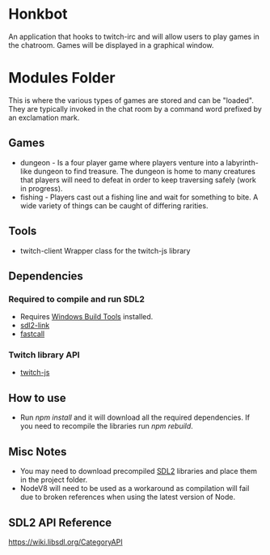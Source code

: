 # Honkbot
An application that hooks to twitch-irc and will allow users to play games in the chatroom. Games will be displayed in a graphical window.

# Modules Folder
This is where the various types of games are stored and can be "loaded". They are typically invoked in the chat room by a command word prefixed by an exclamation mark.
## Games
* dungeon - Is a four player game where players venture into a labyrinth-like dungeon to find treasure. The dungeon is home to many creatures that players will need to defeat in order to keep traversing safely (work in progress).
* fishing - Players cast out a fishing line and wait for something to bite. A wide variety of things can be caught of differing rarities.

## Tools
* twitch-client
Wrapper class for the twitch-js library

## Dependencies
### Required to compile and run SDL2
* Requires [Windows Build Tools](https://github.com/felixrieseberg/windows-build-tools) installed.
* [sdl2-link](https://github.com/dananderson/sdl2-link)
* [fastcall](https://github.com/cmake-js/fastcall)

### Twitch library API
* [twitch-js](https://github.com/twitch-devs/twitch-js)

## How to use
* Run *npm install* and it will download all the required dependencies. If you need to recompile the libraries run *npm rebuild*.

## Misc Notes
* You may need to download precompiled [SDL2](https://www.libsdl.org/download-2.0.php) libraries and place them in the project folder.
* NodeV8 will need to be used as a workaround as compilation will fail due to broken references when using the latest version of Node.

## SDL2 API Reference
https://wiki.libsdl.org/CategoryAPI
